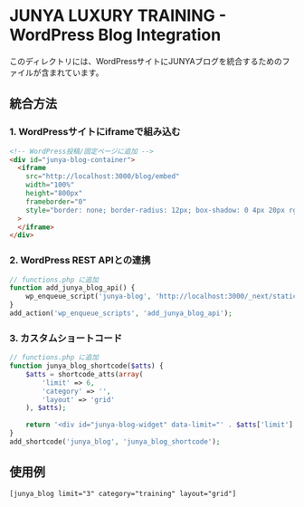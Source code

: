 # JUNYA LUXURY TRAINING - WordPress Blog Integration

このディレクトリには、WordPressサイトにJUNYAブログを統合するためのファイルが含まれています。

## 統合方法

### 1. WordPressサイトにiframeで組み込む

```html
<!-- WordPress投稿/固定ページに追加 -->
<div id="junya-blog-container">
  <iframe 
    src="http://localhost:3000/blog/embed" 
    width="100%" 
    height="800px" 
    frameborder="0"
    style="border: none; border-radius: 12px; box-shadow: 0 4px 20px rgba(0,0,0,0.1);"
  >
  </iframe>
</div>
```

### 2. WordPress REST APIとの連携

```php
// functions.php に追加
function add_junya_blog_api() {
    wp_enqueue_script('junya-blog', 'http://localhost:3000/_next/static/chunks/blog-widget.js', array(), '1.0.0', true);
}
add_action('wp_enqueue_scripts', 'add_junya_blog_api');
```

### 3. カスタムショートコード

```php
// functions.php に追加
function junya_blog_shortcode($atts) {
    $atts = shortcode_atts(array(
        'limit' => 6,
        'category' => '',
        'layout' => 'grid'
    ), $atts);
    
    return '<div id="junya-blog-widget" data-limit="' . $atts['limit'] . '" data-category="' . $atts['category'] . '" data-layout="' . $atts['layout'] . '"></div>';
}
add_shortcode('junya_blog', 'junya_blog_shortcode');
```

## 使用例

```
[junya_blog limit="3" category="training" layout="grid"]
```
